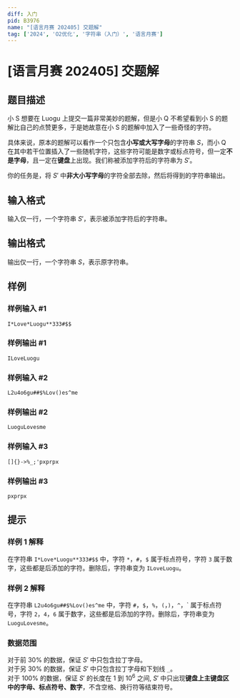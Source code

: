 ```yaml
---
diff: 入门
pid: B3976
name: "[语言月赛 202405] 交题解"
tag: ['2024', 'O2优化', '字符串（入门）', '语言月赛']
---
```

# [语言月赛 202405] 交题解
## 题目描述

小 S 想要在 Luogu 上提交一篇非常美妙的题解，但是小 Q 不希望看到小 S 的题解比自己的点赞更多，于是她故意在小 S 的题解中加入了一些奇怪的字符。

具体来说，原本的题解可以看作一个只包含**小写或大写字母**的字符串 $S$，而小 Q 在其中若干位置插入了一些随机字符，这些字符可能是数字或标点符号，但一定**不是字母**，且一定在**键盘**上出现。我们称被添加字符后的字符串为 $S'$。

你的任务是，将 $S'$ 中**非大小写字母**的字符全部去除，然后将得到的字符串输出。
## 输入格式

输入仅一行，一个字符串 $S'$，表示被添加字符后的字符串。
## 输出格式

输出仅一行，一个字符串 $S$，表示原字符串。
## 样例

### 样例输入 #1
```
I*Love*Luogu**333#$$

```
### 样例输出 #1
```
ILoveLuogu

```
### 样例输入 #2
```
L2u4o6gu##$%Lov()es^me

```
### 样例输出 #2
```
LuoguLovesme

```
### 样例输入 #3
```
[]{}->%_;'pxprpx

```
### 样例输出 #3
```
pxprpx

```
## 提示

### 样例 1 解释

在字符串 `I*Love*Luogu**333#$$` 中，字符 `*`，`#`，`$` 属于标点符号，字符 `3` 属于数字，这些都是后添加的字符。删除后，字符串变为 `ILoveLuogu`。

### 样例 2 解释

在字符串 `L2u4o6gu##$%Lov()es^me` 中，字符 `#`，`$`，`%`，`(`，`)`，`^`，\` 属于标点符号，字符 `2`，`4`，`6` 属于数字，这些都是后添加的字符。删除后，字符串变为 `LuoguLovesme`。

### 数据范围

对于前 $30 \%$ 的数据，保证 $S'$ 中只包含拉丁字母。  
对于另 $30 \%$ 的数据，保证 $S'$ 中只包含拉丁字母和下划线 `_`。  
对于 $100 \%$ 的数据，保证 $S'$ 的长度在 $1$ 到 $10^6$ 之间, $S'$ 中只出现**键盘上主键盘区中的字母、标点符号、数字**，不含空格、换行符等结束符号。
